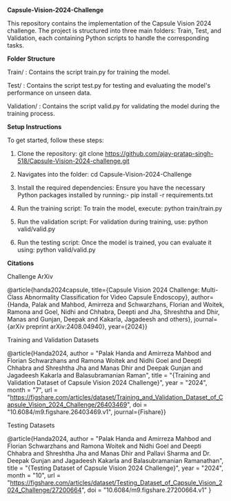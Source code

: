 **Capsule-Vision-2024-Challenge**

This repository contains the implementation of the Capsule Vision 2024 challenge. The project is structured into three main folders: Train, Test, and Validation, each containing Python scripts to handle the corresponding tasks.

**Folder Structure**

Train/ :
Contains the script train.py for training the model.

Test/ :
Contains the script test.py for testing and evaluating the model's performance on unseen data.

Validation/ :
Contains the script valid.py for validating the model during the training process.

**Setup Instructions**

To get started, follow these steps:

1. Clone the repository:
git clone https://github.com/ajay-pratap-singh-518/Capsule-Vision-2024-challenge.git

2. Navigates into the folder:
cd Capsule-Vision-2024-Challenge

3. Install the required dependencies: Ensure you have the necessary Python packages installed by running:-
pip install -r requirements.txt

4. Run the training script: To train the model, execute:
python train/train.py

5. Run the validation script: For validation during training, use:
python valid/valid.py

6. Run the testing script: Once the model is trained, you can evaluate it using:
python valid/valid.py

**Citations**

Challenge ArXiv

@article{handa2024capsule, title={Capsule Vision 2024 Challenge: Multi-Class Abnormality Classification for Video Capsule Endoscopy}, author={Handa, Palak and Mahbod, Amirreza and Schwarzhans, Florian and Woitek, Ramona and Goel, Nidhi and Chhabra, Deepti and Jha, Shreshtha and Dhir, Manas and Gunjan, Deepak and Kakarla, Jagadeesh and others}, journal={arXiv preprint arXiv:2408.04940}, year={2024}}

Training and Validation Datasets

@article{Handa2024, author = "Palak Handa and Amirreza Mahbod and Florian Schwarzhans and Ramona Woitek and Nidhi Goel and Deepti Chhabra and Shreshtha Jha and Manas Dhir and Deepak Gunjan and Jagadeesh Kakarla and Balasubramanian Raman", title = "{Training and Validation Dataset of Capsule Vision 2024 Challenge}", year = "2024", month = "7", url = "https://figshare.com/articles/dataset/Training_and_Validation_Dataset_of_Capsule_Vision_2024_Challenge/26403469", doi = "10.6084/m9.figshare.26403469.v1", journal={Fishare}}

Testing Datasets

@article{Handa2024, author = "Palak Handa and Amirreza Mahbod and Florian Schwarzhans and Ramona Woitek and Nidhi Goel and Deepti Chhabra and Shreshtha Jha and Manas Dhir and Pallavi Sharma and Dr. Deepak Gunjan and Jagadeesh Kakarla and Balasubramanian Ramanathan", title = "{Testing Dataset of Capsule Vision 2024 Challenge}", year = "2024", month = "10", url = "https://figshare.com/articles/dataset/Testing_Dataset_of_Capsule_Vision_2024_Challenge/27200664", doi = "10.6084/m9.figshare.27200664.v1" }

